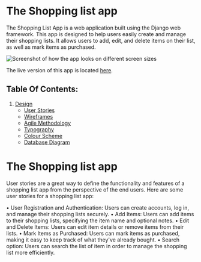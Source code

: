 # The Shopping list app

The Shopping List App is a web application built using the Django web framework. This app is designed to help users easily create and manage their shopping lists. It allows users to add, edit, and delete items on their list, as well as mark items as purchased. 

![Screenshot of how the app looks on different screen sizes](images/responsive-layout.jpg)

The live version of this app is located [here](https://slbabin-shopping-list-528699dcec84.herokuapp.com). 

## Table Of Contents:
1. [Design](#design)
    * [User Stories](#user-stories)
    * [Wireframes](#wireframes)
    * [Agile Methodology](#agile-methodology)
    * [Typography](#typography)
    * [Colour Scheme](#colour-scheme)
    * [Database Diagram](#database-diagram)
    
# The Shopping list app
User stories are a great way to define the functionality and features of a shopping list app from the perspective of the end users. Here are some user stories for a shopping list app:

•	User Registration and Authentication: Users can create accounts, log in, and manage their shopping lists securely.
•	Add Items: Users can add items to their shopping lists, specifying the item name and optional notes.
•	Edit and Delete Items: Users can edit item details or remove items from their lists.
•	Mark Items as Purchased: Users can mark items as purchased, making it easy to keep track of what they've already bought.
•	Search option:  Users can search the list of item in order to manage the shopping list more efficiently.


